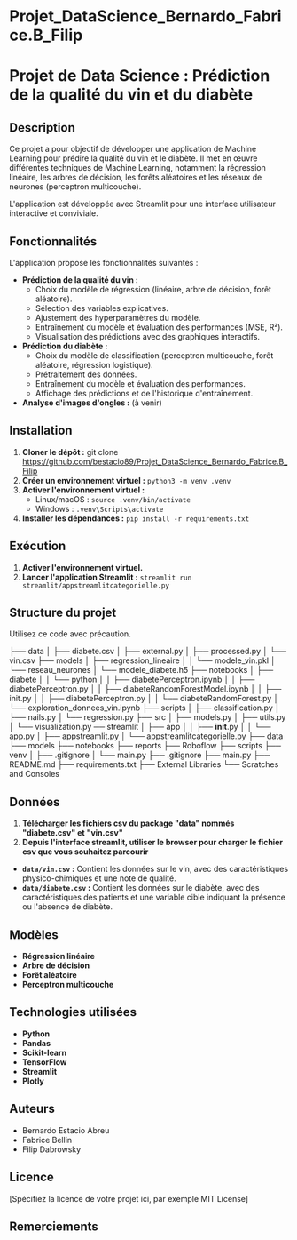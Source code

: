 # Projet_DataScience_Bernardo_Fabrice.B_Filip

# Projet de Data Science : Prédiction de la qualité du vin et du diabète

## Description

Ce projet a pour objectif de développer une application de Machine Learning pour prédire la qualité du vin et le diabète. Il met en œuvre différentes techniques de Machine Learning, notamment la régression linéaire, les arbres de décision, les forêts aléatoires et les réseaux de neurones (perceptron multicouche).

L'application est développée avec Streamlit pour une interface utilisateur interactive et conviviale.

## Fonctionnalités

L'application propose les fonctionnalités suivantes :

* **Prédiction de la qualité du vin :**
    * Choix du modèle de régression (linéaire, arbre de décision, forêt aléatoire).
    * Sélection des variables explicatives.
    * Ajustement des hyperparamètres du modèle.
    * Entraînement du modèle et évaluation des performances (MSE, R²).
    * Visualisation des prédictions avec des graphiques interactifs.
* **Prédiction du diabète :**
    * Choix du modèle de classification (perceptron multicouche, forêt aléatoire, régression logistique).
    * Prétraitement des données.
    * Entraînement du modèle et évaluation des performances.
    * Affichage des prédictions et de l'historique d'entraînement.
* **Analyse d'images d'ongles :** (à venir)

## Installation

1. **Cloner le dépôt :**  git clone https://github.com/bestacio89/Projet_DataScience_Bernardo_Fabrice.B_Filip
2. **Créer un environnement virtuel :** `python3 -m venv .venv`
3. **Activer l'environnement virtuel :** 
    * Linux/macOS : `source .venv/bin/activate`
    * Windows : `.venv\Scripts\activate`
4. **Installer les dépendances :** `pip install -r requirements.txt`

## Exécution

1. **Activer l'environnement virtuel.**
2. **Lancer l'application Streamlit :** `streamlit run streamlit/appstreamlitcategorielle.py`

## Structure du projet

Utilisez ce code avec précaution.

├── data
│   ├── diabete.csv
│   ├── external.py
│   ├── processed.py
│   └── vin.csv
├── models
│   ├── regression_lineaire
│   │   └── modele_vin.pkl
│   └── reseau_neurones
│       └── modele_diabete.h5
├── notebooks
│   ├── diabete
│   │   └── python
│   │       ├── diabetePerceptron.ipynb
│   │       ├── diabetePerceptron.py
│   │       ├── diabeteRandomForestModel.ipynb
│   │       ├── init.py
│   │       ├── diabetePerceptron.py
│   │       └── diabeteRandomForest.py
│   └── exploration_donnees_vin.ipynb
├── scripts
│   ├── classification.py
│   ├── nails.py
│   └── regression.py
├── src
│   ├── models.py
│   ├── utils.py
│   └── visualization.py
── streamlit
│   ├── app
│   │   ├── __init__.py
│   │   └── app.py
│   ├── appstreamlit.py
│   └── appstreamlitcategorielle.py 
├── data
├── models
├── notebooks
├── reports
├── Roboflow
├── scripts
├── venv
│   ├── .gitignore
│   └── main.py
├── .gitignore
├── main.py
├── README.md
├── requirements.txt
├── External Libraries
└── Scratches and Consoles


## Données

1. **Télécharger les fichiers csv du package "data" nommés "diabete.csv" et "vin.csv"**
2. **Depuis l'interface streamlit, utiliser le browser pour charger le fichier csv que vous souhaitez parcourir**

* **`data/vin.csv` :**  Contient les données sur le vin, avec des caractéristiques physico-chimiques et une note de qualité.
* **`data/diabete.csv` :**  Contient les données sur le diabète, avec des caractéristiques des patients et une variable cible indiquant la présence ou l'absence de diabète.

## Modèles

* **Régression linéaire**
* **Arbre de décision**
* **Forêt aléatoire**
* **Perceptron multicouche**

## Technologies utilisées

* **Python**
* **Pandas**
* **Scikit-learn**
* **TensorFlow**
* **Streamlit**
* **Plotly**

## Auteurs

* Bernardo Estacio Abreu
* Fabrice Bellin
* Filip Dabrowsky

## Licence

[Spécifiez la licence de votre projet ici, par exemple MIT License]

## Remerciements
